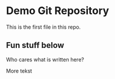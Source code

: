 # Demo Git Repository

This is the first file in this repo.

## Fun stuff below

Who cares what is written here?

More tekst